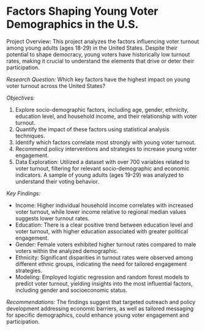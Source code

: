 # Factors Shaping Young Voter Demographics in the U.S.
Project Overview: This project analyzes the factors influencing voter turnout among young adults (ages 18-29) in the United States. Despite their potential to shape democracy, young voters have historically low turnout rates, making it crucial to understand the elements that drive or deter their participation.

*Research Question:* Which key factors have the highest impact on young voter turnout across the United States?

*Objectives:* 
1) Explore socio-demographic factors, including age, gender, ethnicity, education level, and household income, and their relationship with voter turnout.
2) Quantify the impact of these factors using statistical analysis techniques.
3) Identify which factors correlate most strongly with young voter turnout.
4) Recommend policy interventions and strategies to increase young voter engagement.
5) Data Exploration: Utilized a dataset with over 700 variables related to voter turnout, filtering for relevant socio-demographic and economic indicators. A sample of young adults (ages 19-29) was analyzed to understand their voting behavior.

*Key Findings:*
* Income: Higher individual household income correlates with increased voter turnout, while lower income relative to regional median values suggests lower turnout rates.
* Education: There is a clear positive trend between education level and voter turnout, with higher education associated with greater political engagement.
* Gender: Female voters exhibited higher turnout rates compared to male voters within the analyzed demographic.
* Ethnicity: Significant disparities in turnout rates were observed among different ethnic groups, indicating the need for tailored engagement strategies.
* Modeling: Employed logistic regression and random forest models to predict voter turnout, yielding insights into the most influential factors, including gender and socioeconomic status.

*Recommendations:* The findings suggest that targeted outreach and policy development addressing economic barriers, as well as tailored messaging for specific demographics, could enhance young voter engagement and participation.
